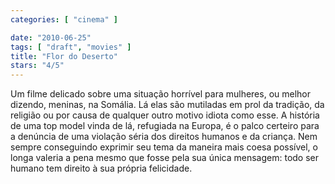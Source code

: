 ```yaml
---
categories: [ "cinema" ]

date: "2010-06-25"
tags: [ "draft", "movies" ]
title: "Flor do Deserto"
stars: "4/5"
---
```

Um filme delicado sobre uma situação horrível para mulheres, ou melhor dizendo, meninas, na Somália. Lá elas são mutiladas em prol da tradição, da religião ou por causa de qualquer outro motivo idiota como esse. A história de uma top model vinda de lá, refugiada na Europa, é o palco certeiro para a denúncia de uma violação séria dos direitos humanos e da criança. Nem sempre conseguindo exprimir seu tema da maneira mais coesa possível, o longa valeria a pena mesmo que fosse pela sua única mensagem: todo ser humano tem direito à sua própria felicidade.
